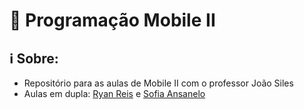 # 📱 Programação Mobile II

## ℹ️ Sobre:
- Repositório para as aulas de Mobile II com o professor João Siles
- Aulas em dupla: [Ryan Reis](https://github.com/Ry2903) e [Sofia Ansanelo](https://github.com/SofiAnsanelo)
